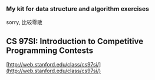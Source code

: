 ### My kit for data structure and algorithm exercises

sorry, 比较零散

## CS 97SI: Introduction to Competitive Programming Contests

[http://web.stanford.edu/class/cs97si/](http://web.stanford.edu/class/cs97si/)
